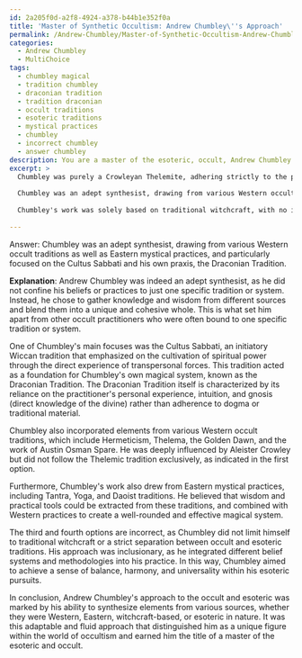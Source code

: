 ```yaml
---
id: 2a205f0d-a2f8-4924-a378-b44b1e352f0a
title: 'Master of Synthetic Occultism: Andrew Chumbley\''s Approach'
permalink: /Andrew-Chumbley/Master-of-Synthetic-Occultism-Andrew-Chumbleys-Approach/
categories:
  - Andrew Chumbley
  - MultiChoice
tags:
  - chumbley magical
  - tradition chumbley
  - draconian tradition
  - tradition draconian
  - occult traditions
  - esoteric traditions
  - mystical practices
  - chumbley
  - incorrect chumbley
  - answer chumbley
description: You are a master of the esoteric, occult, Andrew Chumbley and education, you have written many textbooks on the subject. Respond to the multiple choice question first with the answer, then, fully explain the context of your rational, reasoning, and chain of thought in coming to the determination you have for that answer. Explain related concepts, formulas, or historical context relevant to this conclusion, giving a lesson on the topic to explain the reasoning afterwards.
excerpt: >
  Chumbley was purely a Crowleyan Thelemite, adhering strictly to the principles outlined in The Book of the Law.
  
  Chumbley was an adept synthesist, drawing from various Western occult traditions as well as Eastern mystical practices, and particularly focused on the Cultus Sabbati and his own praxis, the Draconian Tradition.
  
  Chumbley's work was solely based on traditional witchcraft, with no influence from other magical systems or philosophies.
  
---
```

Answer: Chumbley was an adept synthesist, drawing from various Western occult traditions as well as Eastern mystical practices, and particularly focused on the Cultus Sabbati and his own praxis, the Draconian Tradition.

**Explanation**: Andrew Chumbley was indeed an adept synthesist, as he did not confine his beliefs or practices to just one specific tradition or system. Instead, he chose to gather knowledge and wisdom from different sources and blend them into a unique and cohesive whole. This is what set him apart from other occult practitioners who were often bound to one specific tradition or system.

One of Chumbley's main focuses was the Cultus Sabbati, an initiatory Wiccan tradition that emphasized on the cultivation of spiritual power through the direct experience of transpersonal forces. This tradition acted as a foundation for Chumbley's own magical system, known as the Draconian Tradition. The Draconian Tradition itself is characterized by its reliance on the practitioner's personal experience, intuition, and gnosis (direct knowledge of the divine) rather than adherence to dogma or traditional material.

Chumbley also incorporated elements from various Western occult traditions, which include Hermeticism, Thelema, the Golden Dawn, and the work of Austin Osman Spare. He was deeply influenced by Aleister Crowley but did not follow the Thelemic tradition exclusively, as indicated in the first option.

Furthermore, Chumbley's work also drew from Eastern mystical practices, including Tantra, Yoga, and Daoist traditions. He believed that wisdom and practical tools could be extracted from these traditions, and combined with Western practices to create a well-rounded and effective magical system.

The third and fourth options are incorrect, as Chumbley did not limit himself to traditional witchcraft or a strict separation between occult and esoteric traditions. His approach was inclusionary, as he integrated different belief systems and methodologies into his practice. In this way, Chumbley aimed to achieve a sense of balance, harmony, and universality within his esoteric pursuits.

In conclusion, Andrew Chumbley's approach to the occult and esoteric was marked by his ability to synthesize elements from various sources, whether they were Western, Eastern, witchcraft-based, or esoteric in nature. It was this adaptable and fluid approach that distinguished him as a unique figure within the world of occultism and earned him the title of a master of the esoteric and occult.
